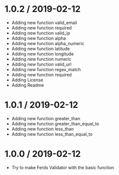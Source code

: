 1.0.2 / 2019-02-12
==================

  * Adding new function valid_email
  * Adding new function required
  * Adding new function valid_ip
  * Adding new function alpha
  * Adding new function alpha_numeric
  * Adding new function latitude
  * Adding new function longitude
  * Adding new function numeric
  * Adding new function valid_url
  * Adding new function regex_match
  * Adding new function required
  * Adding License
  * Adding Readme

1.0.1 / 2019-02-12
==================

  * Adding new function greater_than
  * Adding new function greater_than_equal_to
  * Adding new function less_than
  * Adding new function less_than_equal_to

1.0.0 / 2019-02-12
==================

  * Try to make Ferds Validator with the basic function